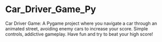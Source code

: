 # Car_Driver_Game_Py
Car Driver Game: A Pygame project where you navigate a car through an animated street, avoiding enemy cars to increase your score. Simple controls, addictive gameplay. Have fun and try to beat your high score!
